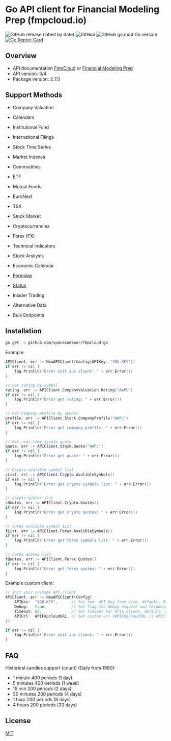 # Go API client for Financial Modeling Prep (fmpcloud.io)

![GitHub release (latest by date)](https://img.shields.io/github/v/release/spacecodewor/fmpcloud-go) ![GitHub](https://img.shields.io/github/license/spacecodewor/fmpcloud-go) ![GitHub go.mod Go version](https://img.shields.io/github/go-mod/go-version/spacecodewor/fmpcloud-go) [![Go Report Card](https://goreportcard.com/badge/github.com/spacecodewor/fmpcloud-go)](https://goreportcard.com/report/github.com/spacecodewor/fmpcloud-go)

## Overview

- API documentation [FmpCloud](https://fmpcloud.io/documentation) or [Financial Modeling Prep](https://financialmodelingprep.com/developer/docs/)
- API version: 3/4
- Package version: 2.7.0

## Support Methods

- Company Valuation

- Calendars
- Institutional Fund
- International Filings
- Stock Time Series
- Market Indexes
- Commodities
- ETF
- Mutual Funds
- EuroNext
- TSX
- Stock Market
- Cryptocurrencies
- Forex (FX)
- Technical Indicators
- Stock Analysis
- Economic Calendar
- [Formulas](https://financialmodelingprep.com/developer/docs/formula/)
- [Status](https://financialmodelingprep.com/developer/docs/status/)
- Insider Trading
- Alternative Data
- Bulk Endpoints

## Installation

```sh
go get -u github.com/spacecodewor/fmpcloud-go
```

Example:

```go
APIClient, err := NewAPIClient(Config{APIKey: "YOU_KEY"})
if err != nil {
    log.Println("Error init api client: " + err.Error())
}

// Get rating by symbol
rating, err := APIClient.CompanyValuation.Rating("AAPL")
if err != nil {
    log.Println("Error get rating: " + err.Error())
}

// Get Company profile by symbol
profile, err := APIClient.Stock.CompanyProfile("AAPL")
if err != nil {
    log.Println("Error get company profile: " + err.Error())
}

// Get real-time single quote
quote, err := APIClient.Stock.Quote("AAPL")
if err != nil {
    log.Println("Error get quote: " + err.Error())
}

// Crypto avalible symbol list
cList, err := APIClient.Crypto.AvalibleSymbols()
if err != nil {
    log.Println("Error get crypto symbols list: " + err.Error())
}

// Crypto quotes list
cQuotes, err := APIClient.Crypto.Quotes()
if err != nil {
    log.Println("Error get crypto quotes: " + err.Error())
}

// Forex avalible symbol list
fList, err := APIClient.Forex.AvalibleSymbols()
if err != nil {
    log.Println("Error get forex symbols list: " + err.Error())
}

// Forex quotes list
fQuotes, err := APIClient.Forex.Quotes()
if err != nil {
    log.Println("Error get forex quotes: " + err.Error())
}
```

Example custom client:

```go
// Init your custome API client
APIClient, err := NewAPIClient(Config{
    APIKey:  "YOU_KEY",      // Set Your API Key from site, default: demo
    Debug:   true,           // Set flag for debug request and response, default: false
    Timeout: 60,             // Set timeout for http client, default: 25
    APIUrl:  APIFmpcloudURL, // Set custom url (APIFmpcloudURL || APIFinancialModelingPrepURL), default: APIFinancialModelingPrepURL
})

if err != nil {
    log.Println("Error init api client: " + err.Error())
}
```

## FAQ

Historical candles support (count) (Daily from 1980):

- 1 minute 400 periods (1 day)
- 5 minutes 400 periods (1 week)
- 15 min 200 periods (2 days)
- 30 minutes 200 periods (4 days)
- 1 hour 200 periods (8 days)
- 4 hours 200 periods (33 days)

## License

[MIT](https://github.com/spacecodewor/fmpcloud-go/blob/master/LICENSE)
